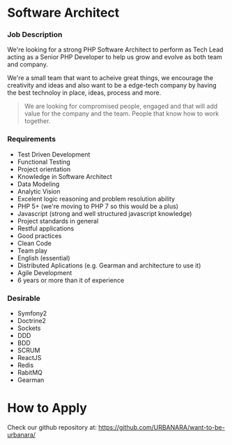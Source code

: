 # Software Architect

### Job Description

We're looking for a strong PHP Software Architect to perform as Tech Lead acting as a Senior PHP Developer to help us grow and evolve as both team and company.

We're a small team that want to acheive great things, we encourage the creativity and ideas and also want to be a edge-tech company by having the best technoloy in place, ideas, process and more.

> We are looking for compromised people, engaged and that will add value for the company and the team. People that know how to work together.


### Requirements

- Test Driven Development
- Functional Testing
- Project orientation 
- Knowledge in Software Architect
- Data Modeling
- Analytic Vision
- Excelent logic reasoning and problem resolution ability
- PHP 5+ (we're moving to PHP 7 so this would be a plus)
- Javascript (strong and well structured javascript knowledge)
- Project standards in general
- Restful applications
- Good practices
- Clean Code
- Team play
- English (essential)
- Distributed Aplications (e.g. Gearman and architecture to use it)
- Agile Development
- 6 years or more than it of experience


### Desirable

- Symfony2
- Doctrine2
- Sockets
- DDD
- BDD
- SCRUM
- ReactJS
- Redis
- RabitMQ
- Gearman

# How to Apply

Check our github repository at: https://github.com/URBANARA/want-to-be-urbanara/
